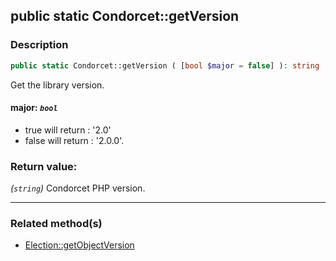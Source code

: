 ## public static Condorcet::getVersion

### Description    

```php
public static Condorcet::getVersion ( [bool $major = false] ): string
```

Get the library version.
    

#### **major:** *```bool```*   
* true will return : '2.0'
* false will return : '2.0.0'.    


### Return value:   

*(```string```)* Condorcet PHP version.


---------------------------------------

### Related method(s)      

* [Election::getObjectVersion](/Docs/ApiReferences/Election%20Class/public%20Election--getObjectVersion.md)    
